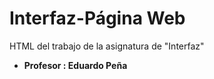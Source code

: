 # Interfaz-Página Web

HTML del trabajo de la asignatura de "Interfaz"

- **Profesor : Eduardo Peña**
